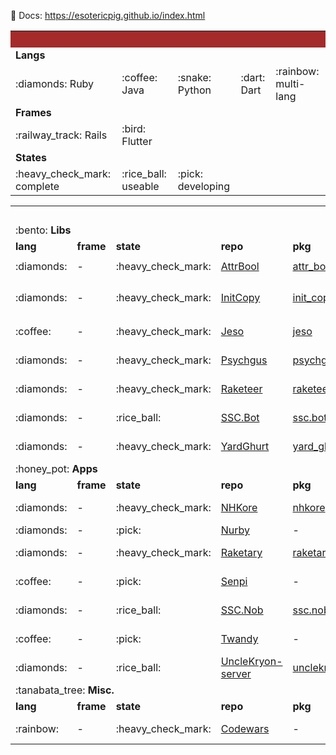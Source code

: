 :scroll: Docs: https://esotericpig.github.io/index.html


<table>
<tr><td colspan="5" style="background-color:brown;">&nbsp;</td></tr>

<tr><td colspan="5"><b>Langs</b></td></tr>
<tr><td>:diamonds: Ruby</td><td>:coffee: Java</td><td>:snake: Python</td><td>:dart: Dart</td><td>:rainbow: multi-lang</td></tr>

<tr><td colspan="5"><b>Frames</b></td></tr>
<tr><td>:railway_track: Rails</td><td>:bird: Flutter</td><td>&nbsp;</td><td>&nbsp;</td><td>&nbsp;</td></tr>

<tr><td colspan="5"><b>States</b></td></tr>
<tr><td>:heavy_check_mark: complete</td><td>:rice_ball: useable</td><td>:pick: developing</td><td>&nbsp;</td><td>&nbsp;</td></tr>
</table>


<table>
<tr><td colspan="7">&nbsp;</td></tr>

<tr><td colspan="7">:bento: <b>Libs</b></td></tr>
<tr><td><b>lang</b></td><td><b>frame</b></td><td><b>state</b></td><td><b>repo</b></td><td><b>pkg</b></td><td><b>use</b></td><td><b>doc</b></td></tr>
<tr><td>:diamonds:</td><td>-</td><td>:heavy_check_mark:</td><td><a href="https://github.com/esotericpig/attr_bool">AttrBool</a></td><td><a href="https://rubygems.org/gems/attr_bool">attr_bool</a></td><td><code>attr_accessor? :winning</code></td><td><a href="https://rubydoc.info/github/esotericpig/attr_bool">RubyDoc.info</a></td></tr>
<tr><td>:diamonds:</td><td>-</td><td>:heavy_check_mark:</td><td><a href="https://github.com/esotericpig/init_copy">InitCopy</a></td><td><a href="https://rubygems.org/gems/init_copy">init_copy</a></td><td>Do <code>initialize_copy</code> right</td><td><a href="https://rubydoc.info/github/esotericpig/init_copy">RubyDoc.info</a></td></tr>
<tr><td>:coffee:</td><td>-</td><td>:heavy_check_mark:</td><td><a href="https://github.com/esotericpig/jeso">Jeso</a></td><td><a href="https://github.com/esotericpig/jeso/packages/">jeso</a></td><td> Java utils (<code>Robot</code> wrapper)</td><td><a href="https://github.com/esotericpig/jeso#readme">Readme</a></td></tr>
<tr><td>:diamonds:</td><td>-</td><td>:heavy_check_mark:</td><td><a href="https://github.com/esotericpig/psychgus">Psychgus</a></td><td><a href="https://rubygems.org/gems/psychgus">psychgus</a></td><td>Add style to YAML</td><td><a href="https://esotericpig.github.io/docs/psychgus/yardoc">GitHub.io</a></td></tr>
<tr><td>:diamonds:</td><td>-</td><td>:heavy_check_mark:</td><td><a href="https://github.com/esotericpig/raketeer">Raketeer</a></td><td><a href="https://rubygems.org/gems/raketeer">raketeer</a></td><td>Extra Rake tasks</td><td><a href="https://rubydoc.info/github/esotericpig/raketeer">RubyDoc.info</a></td></tr>
<tr><td>:diamonds:</td><td>-</td><td>:rice_ball:</td><td><a href="https://github.com/esotericpig/ssc.bot">SSC.Bot</a></td><td><a href="https://rubygems.org/gems/ssc.bot">ssc.bot</a></td><td>Make Subspace Continuum bots</td><td><a href="https://rubydoc.info/github/esotericpig/ssc.bot">RubyDoc.info</a></td></tr>
<tr><td>:diamonds:</td><td>-</td><td>:heavy_check_mark:</td><td><a href="https://github.com/esotericpig/yard_ghurt">YardGhurt</a></td><td><a href="https://rubygems.org/gems/yard_ghurt">yard_ghurt</a></td><td>YARDoc GitHub Rake tasks</td><td><a href="https://esotericpig.github.io/docs/yard_ghurt/yardoc">GitHub.io</a></td></tr>

<tr><td colspan="7">:honey_pot: <b>Apps</b></td></tr>
<tr><td><b>lang</b></td><td><b>frame</b></td><td><b>state</b></td><td><b>repo</b></td><td><b>pkg</b></td><td><b>use</b></td><td><b>doc</b></td></tr>
<tr><td>:diamonds:</td><td>-</td><td>:heavy_check_mark:</td><td><a href="https://github.com/esotericpig/nhkore">NHKore</a></td><td><a href="https://rubygems.org/gems/nhkore">nhkore</a></td><td>Scrape NHK News Web Easy</td><td><a href="https://rubydoc.info/github/esotericpig/nhkore">RubyDoc.info</a></td></tr>
<tr><td>:diamonds:</td><td>-</td><td>:pick:</td><td><a href="https://github.com/esotericpig/nurby">Nurby</a></td><td>-</td><td><code>curl</code>-like app</td><td>-</td></tr>
<tr><td>:diamonds:</td><td>-</td><td>:heavy_check_mark:</td><td><a href="https://github.com/esotericpig/raketary">Raketary</a></td><td><a href="https://rubygems.org/gems/raketary">raketary</a></td><td>Common Rake tasks</td><td><a href="https://rubydoc.info/github/esotericpig/raketary">RubyDoc.info</a></td></tr>
<tr><td>:coffee:</td><td>-</td><td>:pick:</td><td><a href="https://github.com/esotericpig/senpi">Senpi</a></td><td>-</td><td>π (pi) in base 12</td><td><a href="https://github.com/esotericpig/senpi#readme">Readme</a></td></tr>
<tr><td>:diamonds:</td><td>-</td><td>:rice_ball:</td><td><a href="https://github.com/esotericpig/ssc.nob">SSC.Nob</a></td><td><a href="https://rubygems.org/gems/ssc.nob">ssc.nob</a></td><td>Subspace Continuum bot</td><td><a href="https://rubydoc.info/github/esotericpig/ssc.nob">RubyDoc.info</a></td></tr>
<tr><td>:coffee:</td><td>-</td><td>:pick:</td><td><a href="https://github.com/esotericpig/twandy">Twandy</a></td><td>-</td><td>Twitch Plays bot</td><td><a href="https://github.com/esotericpig/twandy#readme">Readme</a></td></tr>
<tr><td>:diamonds:</td><td>-</td><td>:rice_ball:</td><td><a href="https://github.com/esotericpig/UncleKryon-server">UncleKryon-server</a></td><td><a href="https://rubygems.org/gems/unclekryon">unclekryon</a></td><td>Scrape Kryon sites</td><td>-</td></tr>

<tr><td colspan="7">:tanabata_tree: <b>Misc.</b></td></tr>
<tr><td><b>lang</b></td><td><b>frame</b></td><td><b>state</b></td><td><b>repo</b></td><td><b>pkg</b></td><td><b>use</b></td><td><b>doc</b></td></tr>
<tr><td>:rainbow:</td><td>-</td><td>:heavy_check_mark:</td><td><a href="https://github.com/esotericpig/codewars">Codewars</a></td><td>-</td><td>My Codewars solutions</td><td>-</td></tr>
</table>
